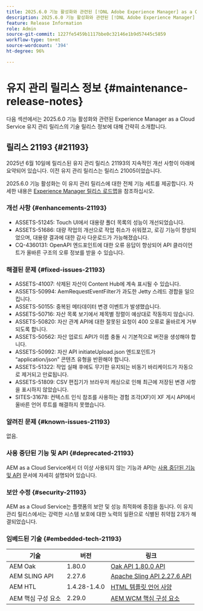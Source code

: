 ```yaml
---
title: 2025.6.0 기능 활성화와 관련된 [!DNL Adobe Experience Manager] as a Cloud Service의 유지 관리 릴리스 정보입니다.
description: 2025.6.0 기능 활성화와 관련된 [!DNL Adobe Experience Manager] as a Cloud Service의 유지 관리 릴리스 정보입니다.
feature: Release Information
role: Admin
source-git-commit: 1227fe5459b1117bbe0c32146e1b9d57445c5859
workflow-type: tm+mt
source-wordcount: '394'
ht-degree: 96%

---
```


# 유지 관리 릴리스 정보 {#maintenance-release-notes}

다음 섹션에서는 2025.6.0 기능 활성화와 관련된 Experience Manager as a Cloud Service 유지 관리 릴리스의 기술 릴리스 정보에 대해 간략히 소개합니다.

## 릴리스 21193 {#21193}

2025년 6월 10일에 릴리스된 유지 관리 릴리스 21193의 지속적인 개선 사항이 아래에 요약되어 있습니다. 이전 유지 관리 릴리스는 릴리스 21005이었습니다.

2025.6.0 기능 활성화는 이 유지 관리 릴리스에 대한 전체 기능 세트를 제공합니다. 자세한 내용은 [Experience Manager 릴리스 로드맵](https://experienceleague.adobe.com/ko/docs/experience-manager-release-information/aem-release-updates/update-releases-roadmap)을 참조하십시오.

### 개선 사항 {#enhancements-21193}

* ASSETS-51245: Touch UI에서 대용량 폴더 목록의 성능이 개선되었습니다.
* ASSETS-51686: 대량 작업의 개선으로 작업 취소가 쉬워졌고, 로깅 기능이 향상되었으며, 대용량 결과에 대한 감사 다운로드가 가능해졌습니다.
* CQ-4360131: OpenAPI 엔드포인트에 대한 오류 응답이 향상되어 API 클라이언트가 올바른 구조의 오류 정보를 받을 수 있습니다.

### 해결된 문제 {#fixed-issues-21193}

* ASSETS-41007: 삭제된 자산이 Content Hub에 계속 표시될 수 있습니다.
* ASSETS-50994: AemRequestEventFilter가 과도한 Jetty 스레드 경합을 일으킵니다.
* ASSETS-50155: 중복된 메타데이터 변경 이벤트가 발생했습니다.
* ASSETS-50716: 자산 목록 보기에서 제목별 정렬이 예상대로 작동하지 않습니다.
* ASSETS-50820: 자산 관계 API에 대한 잘못된 요청이 400 오류로 올바르게 거부되도록 합니다.
* ASSETS-50562: 자산 업로드 API가 이름 충돌 시 기본적으로 버전을 생성해야 합니다.
* ASSETS-50992: 자산 API initiateUpload.json 엔드포인트가 “application/json” 콘텐츠 유형을 반환해야 합니다.
* ASSETS-51322: 작업 실패 후에도 무기한 유지되는 비동기 바리케이드가 자동으로 제거되고 만료됩니다.
* ASSETS-51809: CSV 편집기가 브라우저 캐싱으로 인해 최근에 저장된 변경 사항을 표시하지 않았습니다.
* SITES-31678: 컨텍스트 인식 참조를 사용하는 경험 조각(XF)이 XF 게시 API에서 올바른 언어 루트를 해결하지 못했습니다.

### 알려진 문제 {#known-issues-21193}

없음.

### 사용 중단된 기능 및 API {#deprecated-21193}

AEM as a Cloud Service에서 더 이상 사용되지 않는 기능과 API는 [사용 중단된 기능 및 API](/help/release-notes/deprecated-removed-features.md) 문서에 자세히 설명되어 있습니다.

### 보안 수정 {#security-21193}

AEM as a Cloud Service는 플랫폼의 보안 및 성능 최적화에 중점을 둡니다. 이 유지 관리 릴리스에서는 강력한 시스템 보호에 대한 노력의 일환으로 식별된 취약점 2개가 해결되었습니다.

### 임베드된 기술 {#embedded-tech-21193}

| 기술 | 버전 | 링크 |
|---|---|---|
| AEM Oak | 1.80.0 | [Oak API 1.80.0 API](https://www.javadoc.io/doc/org.apache.jackrabbit/oak-api/1.80.0/index.html) |
| AEM SLING API | 2.27.6 | [Apache Sling API 2.27.6 API](https://www.javadoc.io/doc/org.apache.sling/org.apache.sling.api/latest/index.html) |
| AEM HTL | 1.4.28-1.4.0 | [HTML 템플릿 언어 사양](https://github.com/adobe/htl-spec) |
| AEM 핵심 구성 요소 | 2.29.0 | [AEM WCM 핵심 구성 요소](https://github.com/adobe/aem-core-wcm-components) |
